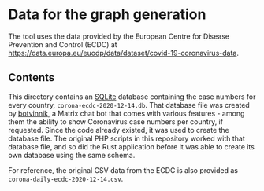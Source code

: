 # Data for the graph generation

The tool uses the data provided by the European Centre for Disease Prevention
and Control (ECDC) at
<https://data.europa.eu/euodp/data/dataset/covid-19-coronavirus-data>.

## Contents

This directory contains an [SQLite](https://www.sqlite.org/) database containing
the case numbers for every country, `corona-ecdc-2020-12-14.db`. That database
file was created by [botvinnik](https://gitlab.com/striezel/botvinnik/), a
Matrix chat bot that comes with various features - among them the ability to
show Coronavirus case numbers per country, if requested. Since the code already
existed, it was used to create the database file. The original PHP scripts in
this repository worked with that database file, and so did the Rust application
before it was able to create its own database using the same schema.

For reference, the original CSV data from the ECDC is also provided as
`corona-daily-ecdc-2020-12-14.csv`.
